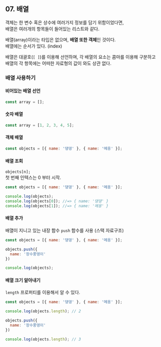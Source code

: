 ## 07. 배열
객체는 한 변수 혹은 상수에 여러가지 정보를 담기 위함이었다면,  
배열은 여러개의 항목들이 들어있는 리스트와 같다.

배열(array)이라는 타입은 없으며, **배열 또한 객체**인 것이다.  
배열에는 순서가 있다. (index)

배열은 대괄호(```[ ]```)를 이용해 선언하며, 각 배열의 요소는 콤마를 이용해 구분하고  
배열의 각 항목에는 어떠한 자료형의 값이 와도 상관 없다.

### 배열 사용하기
#### 비어있는 배열 선언
``` js
const array = [];
```
#### 숫자 배열
``` js
const array = [1, 2, 3, 4, 5];
```
#### 객체 배열
``` js
const objects = [{ name: '댕댕' }, { name: '메옹' }];
```
#### 배열 조회
```objects[n];```  
첫 번째 인텍스는 0 부터 시작.

``` js
const objects = [{ name: '댕댕' }, { name: '메옹' }];

console.log(objects);
console.log(objects[0]); //=> { name: '댕댕' }
console.log(objects[1]); //=> { name: '메옹' }
```
#### 배열 추가
배열이 지니고 있는 내장 함수 ```push``` 함수를 사용 (스택 자료구조)
``` js
const objects = [{ name: '댕댕' }, { name: '메옹' }];

objects.push({
  name: '장수풍뎅이'
})

console.log(objects);
```
#### 배열 크기 알아내기
```length``` 프로퍼티를 이용해서 알 수 있다.
``` js
const objects = [{ name: '댕댕' }, { name: '메옹' }];

console.log(objects.length); // 2

objects.push({
  name: '장수풍뎅이'
})

console.log(objects.length); // 3
```
